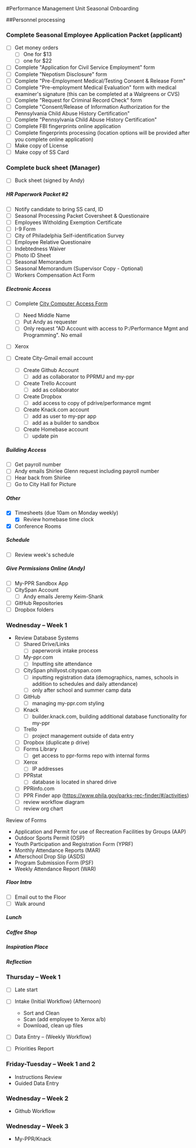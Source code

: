 #Performance Management Unit Seasonal Onboarding

##Personnel processing

###  Complete Seasonal Employee Application Packet (applicant)
- [ ] Get money orders 
	- [ ] One for $13
	- [ ] one for $22
- [ ] Complete "Application for Civil Service Employment" form
- [ ] Complete "Nepotism Disclosure" form
- [ ] Complete "Pre-Employment Medical/Testing Consent & Release Form"
- [ ] Complete "Pre-employment Medical Evaluation" form with medical examiner's signature (this can be completed at a Walgreens or CVS)
- [ ] Complete "Request for Criminal Record Check" form
- [ ] Complete "Consent/Release of Information Authorization for the Pennsylvania Child Abuse History Certification"
- [ ] Complete "Pennsylvania Child Abuse History Certification"
- [ ] Complete FBI fingerprints online application
- [ ] Complete fingerprints processing (location options will be provided after you complete online application)
- [ ] Make copy of License
- [ ] Make copy of SS Card

### Complete buck sheet (Manager)
- [ ] Buck sheet (signed by Andy)

##### HR Paperwork Packet #2

- [ ] Notify candidate to bring SS card, ID
- [ ] Seasonal Processing Packet Coversheet & Questionaire
- [ ] Employees Witholding Exemption Certificate
- [ ] I-9 Form
- [ ] City of Philadelphia Self-identification Survey
- [ ] Employee Relative Questionaire
- [ ] Indebtedness Waiver
- [ ] Photo ID Sheet
- [ ] Seasonal Memorandum
- [ ] Seasonal Memorandum (Supervisor Copy - Optional)
- [ ] Workers Compensation Act Form

##### Electronic Access

- [ ] Complete [City Computer Access Form](https://events.membersolutions.com/event_register.asp?content_id=37735)

    - [ ] Need Middle Name
    - [ ] Put Andy as requester
    - [ ] Only request "AD Account with access to P:/Performance Mgmt and Programming". No email

- [ ] Xerox

- [ ] Create City-Gmail email account

    - [ ] Create Github Account
		-[ ] add as collaborator to PPRMU and my-ppr

    - [ ] Create Trello Account
		-[ ] add as collaborator

    - [ ] Create Dropbox
		-[ ] add access to copy of pdrive/performance mgmt

    - [ ] Create Knack.com account
		-[ ] add as user to my-ppr app
		-[ ] add as a builder to sandbox
	
	- [ ] Create Homebase account
		- [ ] update pin
		
##### Building Access

- [ ] Get payroll number
- [ ] Andy emails Shirlee Glenn request including payroll number
- [ ] Hear back from Shirlee
- [ ] Go to City Hall for Picture

##### Other 

- [x] Timesheets (due 10am on Monday weekly)
	- [x] Review homebase time clock
- [x] Conference Rooms

##### Schedule

- [ ] Review week's schedule

##### Give Permissions Online (Andy)

- [ ] My-PPR Sandbox App
- [ ] CitySpan Account
	- [ ] Andy emails Jeremy Keim-Shank
- [ ] GitHub Repositories
- [ ] Dropbox folders

### Wednesday – Week 1
- Review Database Systems
    - [ ] Shared Drive/Links
		- [ ] paperworok intake process
    - [ ] My-ppr.com
		- [ ] Inputting site attendance
    - [ ] CitySpan phillyost.cityspan.com
		- [ ] inputting registration data (demographics, names, schools in addition to schedules and daily attendance)
		- [ ] only after school and summer camp data
    - [ ] GitHub
		- [ ] managing my-ppr.com styling
	- [ ] Knack
		- [ ] builder.knack.com, building additional database functionality for my-ppr
    - [ ] Trello
		- [ ] project management outside of data entry
    - [ ] Dropbox (duplicate p drive)
    - [ ] Forms Library
		- [ ] get access to ppr-forms repo with internal forms
    - [ ] Xerox
		- [ ] IP addresses
    - [ ] PPRstat
		- [ ] database is located in shared drive 
	- [ ] PPRinfo.com
	- [ ] PPR Finder app (https://www.phila.gov/parks-rec-finder/#/activities)
	- [ ] review workflow diagram
	- [ ] review org chart 

Review of Forms

- Application and Permit for use of Recreation Facilities by Groups (AAP)
- Outdoor Sports Permit (OSP)
- Youth Participation and Registration Form (YPRF)
- Monthly Attendance Reports (MAR)
- Afterschool Drop Slip (ASDS)
- Program Submission Form (PSF)
- Weekly Attendance Report (WAR)

##### Floor Intro

- [ ] Email out to the Floor
- [ ] Walk around

##### Lunch

##### Coffee Shop

##### Inspiration Place

##### Reflection

### Thursday – Week 1

- [ ] Late start

- [ ] Intake (Initial Workflow) (Afternoon)
    - Sort and Clean
    - Scan (add employee to Xerox a/b)
    - Download, clean up files
- [ ] Data Entry – (Weekly Workflow)
- [ ] Priorities Report
### Friday-Tuesday – Week 1 and 2
- Instructions Review
- Guided Data Entry
### Wednesday – Week 2
- Github Workflow
### Wednesday – Week 3
- My-PPR/Knack
